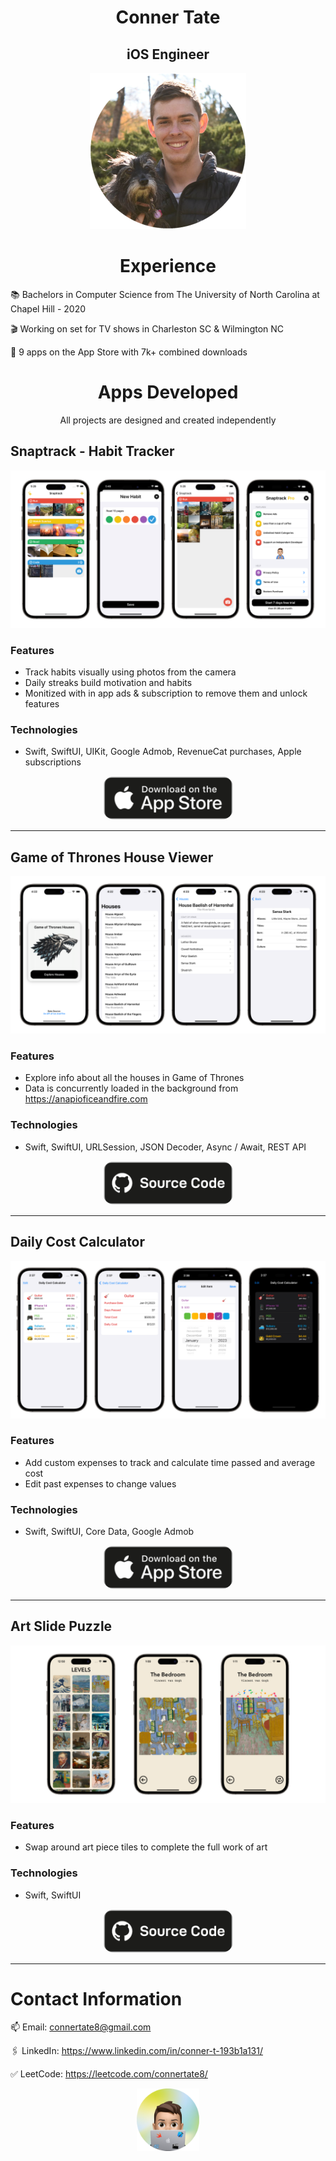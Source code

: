 <h1 align="center">
  Conner Tate
</h1>
<h2 align="center">
  iOS Engineer
</h2>

<p align="center">
  <img src="profilePic.png" alt="Image" width="250" height="250">
</p>

<h1 align="center">
Experience
</h1>

📚 Bachelors in Computer Science from The University of North Carolina at Chapel Hill - 2020

🎬 Working on set for TV shows in Charleston SC & Wilmington NC

📱 9 apps on the App Store with 7k+ combined downloads


<h1 align="center">
Apps Developed
</h1>

<p align="center">
  All projects are designed and created independently
</p>

## Snaptrack - Habit Tracker 

<p align="center">
  <img src="snaptrackTransparent.png" style="max-width: 100%; height: auto;">
</p>

### Features
- Track habits visually using photos from the camera
- Daily streaks build motivation and habits
- Monitized with in app ads & subscription to remove them and unlock features

### Technologies 
- Swift, SwiftUI, UIKit, Google Admob, RevenueCat purchases, Apple subscriptions

<p align="center">
  <a href="https://apps.apple.com/us/app/snaptrack-habit-tracker/id1659707919">
    <img src="appStoreLink.png" alt="Image" width="210" height="70" style="border-radius:20px;">
  </a>
</p>


***


## Game of Thrones House Viewer 

<p align="center">
  <img src="transparentGOT.png" style="max-width: 100%; height: auto;">
</p>

### Features
- Explore info about all the houses in Game of Thrones 
- Data is concurrently loaded in the background from https://anapioficeandfire.com

### Technologies 
- Swift, SwiftUI, URLSession, JSON Decoder, Async / Await, REST API

<p align="center">
  <a href="https://github.com/connertate/Game-of-Thrones-Houses">
    <img src="sourceCode.png" alt="Image" width="210" height="70" style="border-radius:20px;">
  </a>
</p>


***


## Daily Cost Calculator 

<p align="center">
  <img src="dailyCostTransparent.png" style="max-width: 100%; height: auto;">
</p>

### Features
- Add custom expenses to track and calculate time passed and average cost
- Edit past expenses to change values

### Technologies 
- Swift, SwiftUI, Core Data, Google Admob

<p align="center">
  <a href="https://apps.apple.com/us/app/daily-cost-calculator/id6443849658">
    <img src="appStoreLink.png" alt="Image" width="210" height="70" style="border-radius:20px;">
  </a>
</p>


***


## Art Slide Puzzle 

<p align="center">
  <img src="artPuzzle.png" style="max-width: 100%; height: auto;">
</p>

### Features
- Swap around art piece tiles to complete the full work of art

### Technologies 
- Swift, SwiftUI

<p align="center">
  <a href="https://github.com/connertate/iOSArtPuzzle">
    <img src="sourceCode.png" alt="Image" width="210" height="70" style="border-radius:20px;">
  </a>
</p>


***


# Contact Information
  
📫 Email: connertate8@gmail.com

🖇️ LinkedIn: https://www.linkedin.com/in/conner-t-193b1a131/

✅ LeetCode: https://leetcode.com/connertate8/

<p align="center">
  <img src="emojiProfile.png" alt="Image" width="100" height="100">
</p>
